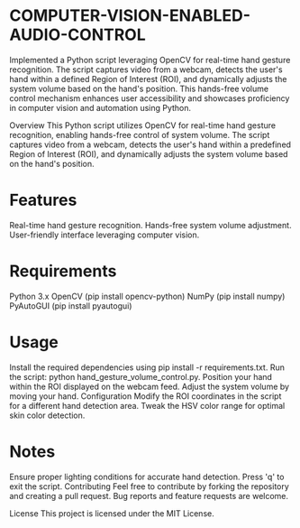 # COMPUTER-VISION-ENABLED-AUDIO-CONTROL
Implemented a Python script leveraging OpenCV for real-time hand gesture recognition. The script captures video from a webcam, detects the user's hand within a defined Region of Interest (ROI), and dynamically adjusts the system volume based on the hand's position. This hands-free volume control mechanism enhances user accessibility and showcases proficiency in computer vision and automation using Python.

Overview
This Python script utilizes OpenCV for real-time hand gesture recognition, enabling hands-free control of system volume. The script captures video from a webcam, detects the user's hand within a predefined Region of Interest (ROI), and dynamically adjusts the system volume based on the hand's position.

# Features
Real-time hand gesture recognition.
Hands-free system volume adjustment.
User-friendly interface leveraging computer vision.
# Requirements
Python 3.x
OpenCV (pip install opencv-python)
NumPy (pip install numpy)
PyAutoGUI (pip install pyautogui)
# Usage
Install the required dependencies using pip install -r requirements.txt.
Run the script: python hand_gesture_volume_control.py.
Position your hand within the ROI displayed on the webcam feed.
Adjust the system volume by moving your hand.
Configuration
Modify the ROI coordinates in the script for a different hand detection area.
Tweak the HSV color range for optimal skin color detection.
# Notes
Ensure proper lighting conditions for accurate hand detection.
Press 'q' to exit the script.
Contributing
Feel free to contribute by forking the repository and creating a pull request. Bug reports and feature requests are welcome.

License
This project is licensed under the MIT License.
